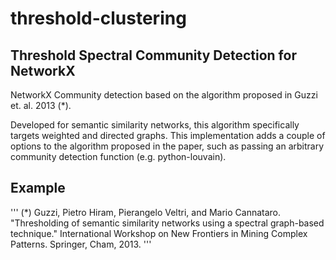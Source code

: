 # threshold-clustering

## Threshold Spectral Community Detection for NetworkX


NetworkX Community detection based on the algorithm proposed in Guzzi et. al. 2013 (*).

Developed for semantic similarity networks, this algorithm specifically targets weighted and directed graphs. This implementation adds a couple of options to the algorithm proposed in the paper, such as passing an arbitrary community detection function (e.g. python-louvain).




## Example




'''
(*) Guzzi, Pietro Hiram, Pierangelo Veltri, and Mario Cannataro. "Thresholding of semantic similarity networks using a spectral graph-based technique." International Workshop on New Frontiers in Mining Complex Patterns. Springer, Cham, 2013.
'''


